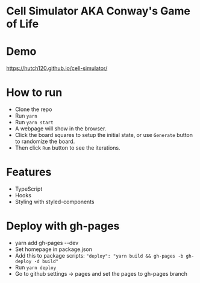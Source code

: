 # Cell Simulator AKA Conway's Game of Life

# Demo

https://hutch120.github.io/cell-simulator/

# How to run

- Clone the repo
- Run `yarn`
- Run  `yarn start`
- A webpage will show in the browser. 
- Click the board squares to setup the initial state, or use `Generate` button to randomize the board.
- Then click `Run` button to see the iterations.


# Features
- TypeScript
- Hooks
- Styling with styled-components


# Deploy with gh-pages

- yarn add gh-pages --dev
- Set homepage in package.json
- Add this to package scripts: `"deploy": "yarn build && gh-pages -b gh-deploy -d build"`
- Run `yarn deploy`
- Go to github settings -> pages and set the pages to gh-pages branch
